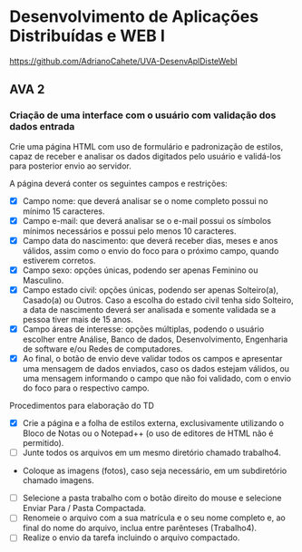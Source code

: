 # Desenvolvimento de Aplicações Distribuídas e WEB I

<https://github.com/AdrianoCahete/UVA-DesenvAplDisteWebI>

## AVA 2

### Criação de uma interface com o usuário com validação dos dados entrada

Crie uma página HTML com uso de formulário e padronização de estilos, capaz de receber e analisar os dados digitados pelo usuário e validá-los para posterior envio ao servidor.

A página deverá conter os seguintes campos e restrições:

- [x] Campo nome: que deverá analisar se o nome completo possui no mínimo 15 caracteres.
- [x] Campo e-mail: que deverá analisar se o e-mail possui os símbolos mínimos necessários e possui pelo menos 10 caracteres.
- [x] Campo data do nascimento: que deverá receber dias, meses e anos válidos, assim como o envio do foco para o próximo campo, quando estiverem corretos.
- [x] Campo sexo: opções únicas, podendo ser apenas Feminino ou Masculino.
- [x] Campo estado civil: opções únicas, podendo ser apenas Solteiro(a), Casado(a) ou Outros. Caso a escolha do estado civil tenha sido Solteiro, a data de nascimento deverá ser analisada e somente validada se a pessoa tiver mais de 15 anos.
- [x] Campo áreas de interesse: opções múltiplas, podendo o usuário escolher entre Análise, Banco de dados, Desenvolvimento, Engenharia de software e/ou Redes de computadores.
- [x] Ao final, o botão de envio deve validar todos os campos e apresentar uma mensagem de dados enviados, caso os dados estejam válidos, ou uma mensagem informando o campo que não foi validado, com o envio do foco para o respectivo campo.

Procedimentos para elaboração do TD

- [x] Crie a página e a folha de estilos externa, exclusivamente utilizando o Bloco de Notas ou o Notepad++ (o uso de editores de HTML não é permitido).
- [ ] Junte todos os arquivos em um mesmo diretório chamado trabalho4.
- Coloque as imagens (fotos), caso seja necessário, em um subdiretório chamado imagens.
- [ ] Selecione a pasta trabalho com o botão direito do mouse e selecione Enviar Para / Pasta Compactada.
- [ ] Renomeie o arquivo com a sua matrícula e o seu nome completo e, ao final do nome do arquivo, inclua entre parênteses (Trabalho4).
- [ ] Realize o envio da tarefa incluindo o arquivo compactado.

